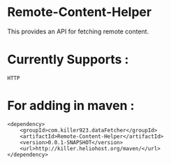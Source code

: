 Remote-Content-Helper
=====================
This provides an API for fetching remote content.

Currently Supports : 
=====================
	HTTP
	
For adding in maven :
=====================
	<dependency>
		<groupId>com.killer923.dataFetcher</groupId>
		<artifactId>Remote-Content-Helper</artifactId>
		<version>0.0.1-SNAPSHOT</version>
		<url>http://killer.heliohost.org/maven/</url>
	</dependency>
